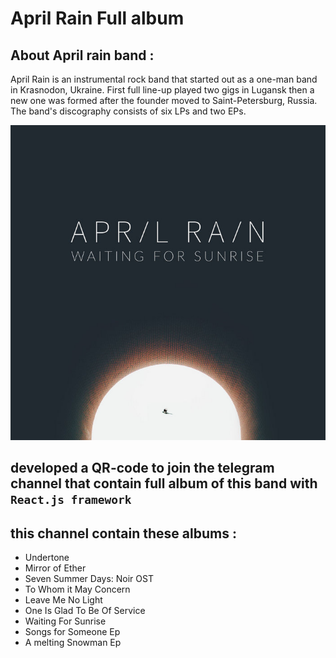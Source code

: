 # April Rain Full album

## About April rain band  :
April Rain is an instrumental rock band that started out as a one-man band in Krasnodon, Ukraine. First full line-up played two gigs in Lugansk then a new one was formed after the founder moved to Saint-Petersburg, Russia. The band's discography consists of six LPs and two EPs.

![Alt text](./src/assets/img/a3928046637_16.jpg "a title")
## developed a QR-code to join the telegram channel that contain full album of this band with ``React.js framework``


## this channel contain these albums :
- Undertone
- Mirror of Ether
- Seven Summer Days: Noir OST
- To Whom it May Concern
- Leave Me No Light
- One Is Glad To Be Of Service
- Waiting For Sunrise
- Songs for Someone Ep
- A melting Snowman Ep
